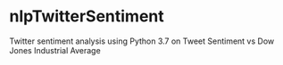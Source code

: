 # nlpTwitterSentiment
Twitter sentiment analysis using Python 3.7 on Tweet Sentiment vs Dow Jones Industrial Average

